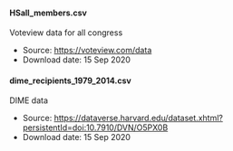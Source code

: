 #### HSall_members.csv
Voteview data for all congress
* Source: https://voteview.com/data
* Download date: 15 Sep 2020

#### dime_recipients_1979_2014.csv
DIME data 
* Source: https://dataverse.harvard.edu/dataset.xhtml?persistentId=doi:10.7910/DVN/O5PX0B
* Download date: 15 Sep 2020
